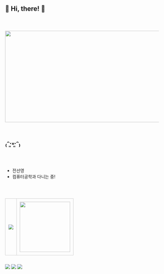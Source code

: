 
<br/>

:seedling: **Hi, there!** :seedling:
<br/>
<br/>
---
<br/>

<a href="https://www.gitanimals.org/en_US?utm_medium=image&utm_source=sunninne&utm_content=farm">
<img
  src="https://render.gitanimals.org/farms/sunninne"
  width="600"
  height="300"
/>
</a>

<br/>
<br/>

₍ᵔ·͈༝·͈ᵔ₎
<br/>
<br/>
---


- 전선영
- 컴퓨터공학과 다니는 중!

##
<br/>
<table>
  <tr>
    <td style="border: 1px solid #ccc; padding: 10px; vertical-align: middle;">
      <img src="https://github-readme-stats.vercel.app/api?username=sunninnie&show_icons=true&bg_color=ffffff&title_color=000000&text_color=000000&icon_color=000000&hide_border=true" />
    </td>
    <td style="border: 1px solid #ccc; padding: 10px; vertical-align: middle;">
      <a href="https://solved.ac/sunyoungj">
        <img src="http://mazassumnida.wtf/api/generate_badge?boj=sunyoungj" height="165" />
      </a>
    </td>
  </tr>
</table>

##

<img src="https://img.shields.io/badge/java-007396?style=for-the-badge&logo=java&logoColor=white"> <img src="https://img.shields.io/badge/spring-6DB33F?style=for-the-badge&logo=spring&logoColor=white"> <img src="https://img.shields.io/badge/github-181717?style=for-the-badge&logo=github&logoColor=white">
